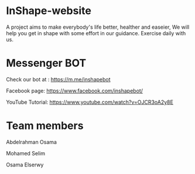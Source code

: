 # InShape-website
A project aims to make everybody's life better, healther and easeier,
We will help you get in shape with some effort in our guidance.
Exercise daily with us.

# Messenger BOT
Check our bot at : https://m.me/inshapebot

Facebook page: https://www.facebook.com/inshapebot/

YouTube Tutorial: https://www.youtube.com/watch?v=OJCR3oA2y8E


# Team members
Abdelrahman Osama

Mohamed Selim

Osama Elserwy
